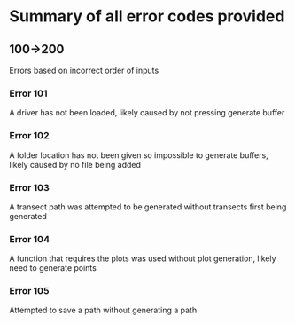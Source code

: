 # Summary of all error codes provided

## 100->200
Errors based on incorrect order of inputs

### Error 101
A driver has not been loaded, likely caused by not pressing generate buffer

### Error 102
A folder location has not been given so impossible to generate buffers, likely caused by no file being added

### Error 103
A transect path was attempted to be generated without transects first being generated

### Error 104
A function that requires the plots was used without plot generation, likely need to generate points

### Error 105
Attempted to save a path without generating a path